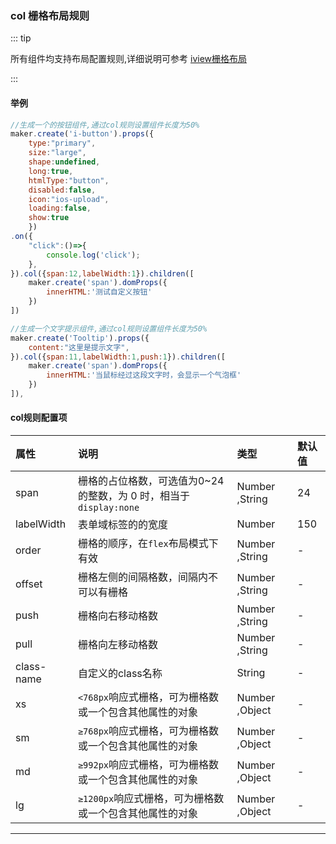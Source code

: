 ### col 栅格布局规则

::: tip 

所有组件均支持布局配置规则,详细说明可参考 [iview栅格布局](http://v2.iviewui.com/components/grid)

:::


#### 举例

```javascript
//生成一个的按钮组件,通过col规则设置组件长度为50%
maker.create('i-button').props({
    type:"primary",
    size:"large",
    shape:undefined,
    long:true,
    htmlType:"button",
    disabled:false,
    icon:"ios-upload",
    loading:false,
    show:true
    })
.on({
    "click":()=>{
        console.log('click');
    },
}).col({span:12,labelWidth:1}).children([
    maker.create('span').domProps({
        innerHTML:'测试自定义按钮'
    })
])

//生成一个文字提示组件,通过col规则设置组件长度为50%
maker.create('Tooltip').props({
    content:"这里是提示文字",
}).col({span:11,labelWidth:1,push:1}).children([
    maker.create('span').domProps({
        innerHTML:'当鼠标经过这段文字时，会显示一个气泡框'
    })
]),
```


#### col规则配置项

| 属性 | 说明 | 类型 | 默认值 |
| :--- | :--- | :--- | :--- |
| span | 栅格的占位格数，可选值为0~24的整数，为 0 时，相当于`display:none` | Number ,String | 24 |
| labelWidth | 表单域标签的的宽度 | Number | 150 |
| order | 栅格的顺序，在`flex`布局模式下有效 | Number ,String | - |
| offset | 栅格左侧的间隔格数，间隔内不可以有栅格 | Number ,String | - |
| push | 栅格向右移动格数 | Number ,String | - |
| pull | 栅格向左移动格数 | Number ,String | - |
| class-name | 自定义的class名称 | String | - |
| xs | `<768px`响应式栅格，可为栅格数或一个包含其他属性的对象 | Number ,Object | - |
| sm | `≥768px`响应式栅格，可为栅格数或一个包含其他属性的对象 | Number ,Object | - |
| md | `≥992px`响应式栅格，可为栅格数或一个包含其他属性的对象 | Number ,Object | - |
| lg | `≥1200px`响应式栅格，可为栅格数或一个包含其他属性的对象 | Number ,Object | - |



---